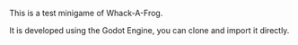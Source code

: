 This is a test minigame of Whack-A-Frog.

It is developed using the Godot Engine, you can clone and import it directly.
